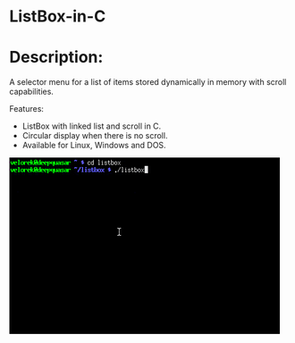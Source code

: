 # ListBox-in-C

Description:
============
A selector menu for a list of items stored dynamically in memory with scroll capabilities.

Features:
* ListBox with linked list and scroll in C.
* Circular display when there is no scroll.
* Available for Linux, Windows and DOS.


![Alt text](listbox.gif?raw=true "Demo")
